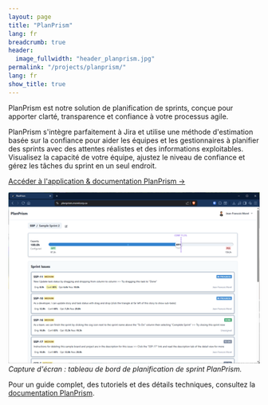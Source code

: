 ```yaml
---
layout: page
title: "PlanPrism"
lang: fr
breadcrumb: true
header:
  image_fullwidth: "header_planprism.jpg"
permalink: "/projects/planprism/"
lang: fr
show_title: true
---
```


PlanPrism est notre solution de planification de sprints, conçue pour apporter clarté, transparence et confiance à votre processus agile.

PlanPrism s'intègre parfaitement à Jira et utilise une méthode d'estimation basée sur la confiance pour aider les équipes et les gestionnaires à planifier des sprints avec des attentes réalistes et des informations exploitables. Visualisez la capacité de votre équipe, ajustez le niveau de confiance et gérez les tâches du sprint en un seul endroit.

<a href="/planprism/" class="button is-link is-medium" style="margin: 1.5em 0;">Accéder à l'application & documentation PlanPrism &rarr;</a>

![Tableau de bord PlanPrism](/images/planprism/screenshot.png)
_Capture d'écran : tableau de bord de planification de sprint PlanPrism._

Pour un guide complet, des tutoriels et des détails techniques, consultez la [documentation PlanPrism](/planprism/).
